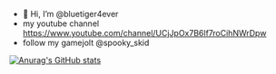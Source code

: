 - 👋 Hi, I’m @bluetiger4ever
- my youtube channel https://www.youtube.com/channel/UCjJpOx7B6lf7roCihNWrDpw
- follow my gamejolt @spooky_skid

[![Anurag's GitHub stats](https://github-readme-stats.vercel.app/apibluetiger4ever=anuraghazra)](https://github.com/anuraghazra/github-readme-stats)
<!---
bluetiger4ever/bluetiger4ever is a ✨ special ✨ repository because its `README.md` (this file) appears on your GitHub profile.
You can click the Preview link to take a look at your changes.
--->
